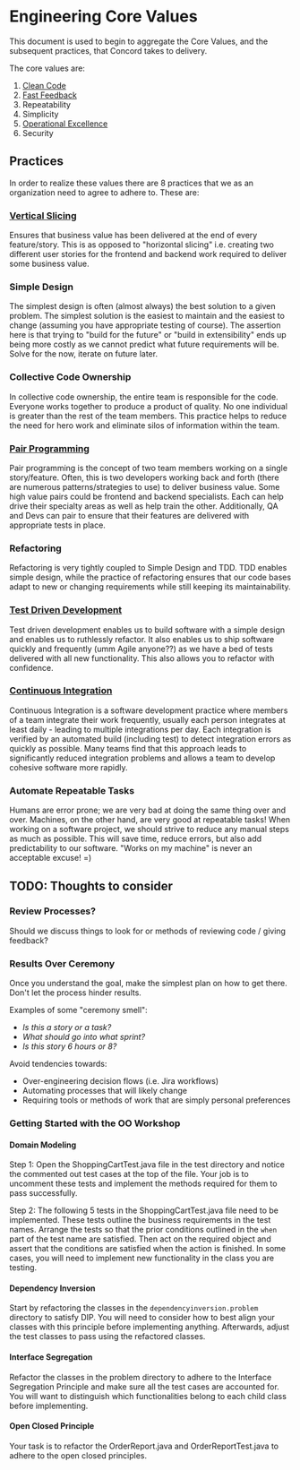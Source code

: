 # Engineering Core Values

This document is used to begin to aggregate the Core Values, and the subsequent practices, that Concord takes to delivery.

The core values are:

1. [Clean Code](/corevalues/cleancode/cleancode.md)
2. [Fast Feedback](/corevalues/fastfeedback/fastfeedback.md)
3. Repeatability
4. Simplicity
5. [Operational Excellence](/corevalues/operationallyready/operationally-ready.md)
6. Security

## Practices

In order to realize these values there are 8 practices that we as an organization need to agree to adhere to. These are:

### [Vertical Slicing](practices/verticalSlicing/readme.md)

Ensures that business value has been delivered at the end of every feature/story. This is as opposed to "horizontal slicing" i.e. creating two different user stories for the frontend and backend work required to deliver some business value.

### Simple Design

The simplest design is often (almost always) the best solution to a given problem. The simplest solution is the easiest to maintain and the easiest to change (assuming you have appropriate testing of course). The assertion here is that trying to "build for the future" or "build in extensibility" ends up being more costly as we cannot predict what future requirements will be. Solve for the now, iterate on future later.

### Collective Code Ownership

In collective code ownership, the entire team is responsible for the code. Everyone works together to produce a product of quality. No one individual is greater than the rest of the team members. This practice helps to reduce the need for hero work and eliminate silos of information within the team.

### [Pair Programming](practices/pairProgramming/readme.md)

Pair programming is the concept of two team members working on a single story/feature. Often, this is two developers working back and forth (there are numerous patterns/strategies to use) to deliver business value. Some high value pairs could be frontend and backend specialists. Each can help drive their specialty areas as well as help train the other. Additionally, QA and Devs can pair to ensure that their features are delivered with appropriate tests in place.

### Refactoring

Refactoring is very tightly coupled to Simple Design and TDD. TDD enables simple design, while the practice of refactoring ensures that our code bases adapt to new or changing requirements while still keeping its maintainability.

### [Test Driven Development](practices/tdd/readme.md)

Test driven development enables us to build software with a simple design and enables us to ruthlessly refactor. It also enables us to ship software quickly and frequently (umm Agile anyone??) as we have a bed of tests delivered with all new functionality. This also allows you to refactor with confidence.

### [Continuous Integration](practices/cicd/readme.md)

Continuous Integration is a software development practice where members of a team integrate their work frequently, usually each person integrates at least daily - leading to multiple integrations per day. Each integration is verified by an automated build (including test) to detect integration errors as quickly as possible. Many teams find that this approach leads to significantly reduced integration problems and allows a team to develop cohesive software more rapidly.

### Automate Repeatable Tasks

Humans are error prone; we are very bad at doing the same thing over and over. Machines, on the other hand, are very good at repeatable tasks! When working on a software project, we should strive to reduce any manual steps as much as possible. This will save time, reduce errors, but also add predictability to our software. "Works on my machine" is never an acceptable excuse! =)

## TODO: Thoughts to consider

### Review Processes?

Should we discuss things to look for or methods of reviewing code / giving feedback?

### Results Over Ceremony

Once you understand the goal, make the simplest plan on how to get there. Don't let the process hinder results.

Examples of some "ceremony smell":

- *Is this a story or a task?*
- *What should go into what sprint?*
- *Is this story 6 hours or 8?*

Avoid tendencies towards:

- Over-engineering decision flows (i.e. Jira workflows)
- Automating processes that will likely change
- Requiring tools or methods of work that are simply personal preferences

### Getting Started with the OO Workshop

#### Domain Modeling

Step 1: Open the ShoppingCartTest.java file in the test directory and notice the commented out test cases at the top of the file.
Your job is to uncomment these tests and implement the methods required for them to pass successfully.

Step 2: The following 5 tests in the ShoppingCartTest.java file need to be implemented.
These tests outline the business requirements in the test names.
Arrange the tests so that the prior conditions outlined in the `when` part of the test name are satisfied.
Then act on the required object and assert that the conditions are satisfied when the action is finished.
In some cases, you will need to implement new functionality in the class you are testing.

#### Dependency Inversion

Start by refactoring the classes in the `dependencyinversion.problem` directory to satisfy DIP.
You will need to consider how to best align your classes with this principle before implementing anything.
Afterwards, adjust the test classes to pass using the refactored classes.

#### Interface Segregation

Refactor the classes in the problem directory to adhere to the Interface Segregation Principle and make sure all the test cases are accounted for.
You will want to distinguish which functionalities belong to each child class before implementing.

#### Open Closed Principle

Your task is to refactor the OrderReport.java and OrderReportTest.java to adhere to the open closed principles.

